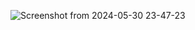 ![Screenshot from 2024-05-30 23-47-23](https://github.com/MahdiLcoder/html-css/assets/113045607/c1dc0ef2-756d-474c-947d-0f7112f428ae)

